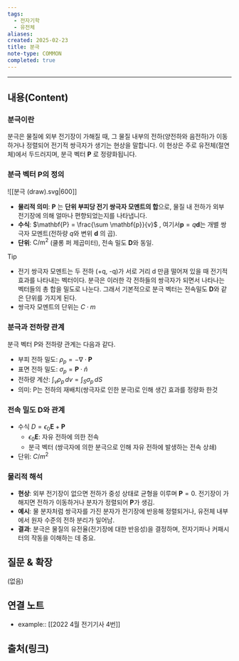 ```yaml
---
tags:
  - 전자기학
  - 유전체
aliases: 
created: 2025-02-23
title: 분극
note-type: COMMON
completed: true
---
```


---

## 내용(Content)

### 분극이란

분극은 물질에 외부 전기장이 가해질 때, 그 물질 내부의 전하(양전하와 음전하)가 이동하거나 정렬되어 전기적 쌍극자가 생기는 현상을 말합니다. 이 현상은 주로 유전체(절연체)에서 두드러지며, 분극 벡터 $\mathbf{P}$ 로 정량화됩니다.

### 분극 벡터 P의 정의
![[분극 (draw).svg|600]]

- **물리적 의미**: $\mathbf{P}$ 는 **단위 부피당 전기 쌍극자 모멘트의 합**으로, 물질 내 전하가 외부 전기장에 의해 얼마나 편향되었는지를 나타냅니다.
- **수식**: $\mathbf{P} = \frac{\sum \mathbf{p}}{v}$ , 여기서$\mathbf{p} = q \mathbf{d}$는 개별 쌍극자 모멘트(전하량 $q$와 변위 $\mathbf{d}$ 의 곱).
- **단위**: $\text{C/m}^2$ (쿨롱 퍼 제곱미터), 전속 밀도 $\mathbf{D}$와 동일.

>[!tip]
>- 전기 쌍극자 모멘트는 두 전하 (+q, -q)가 서로 거리 d 만큼 떨어져 있을 때 전기적 효과를 나타내는 벡터이다. 분극은 이러한 각 전하들의 쌍극자가 되면서 나타나는 벡터들의 총 합을 밀도로 나눈다. 그래서 기본적으로 분극 벡터는 전속밀도 $\mathbf{D}$와 같은 단위를 가지게 된다.
>- 쌍극자 모멘트의 단위는 $C \cdot m$

### 분극과 전하량 관계

분극 벡터 P와 전하량 관계는 다음과 같다.

- 부피 전하 밀도: $\rho_{p} =  -\nabla \cdot \mathbf{P}$
- 표면 전하 밀도: $\sigma_{p} = \mathbf{P} \cdot \hat{n}$
- 전하량 계산: $\int _{v} \rho_{p} \, dv = \int _{S} \sigma_{p} \, dS$
- 의미: P는 전하의 재배치(쌍극자로 인한 분극)로 인해 생긴 효과를 정량화 한것


### 전속 밀도 D와 관계

- 수식 $D = \epsilon_{0}\mathbf{E} + \mathbf{P}$
	- $\epsilon_{0}\mathbf{E}$: 자유 전하에 의한 전속
	- 분극 벡터 (쌍극자에 의한 분극으로 인해 자유 전하에 발생하는 전속 상쇄)
- 단위: $C / m^{2}$

### 물리적 해석

- **현상**: 외부 전기장이 없으면 전하가 중성 상태로 균형을 이루며 $\mathbf{P} = 0$. 전기장이 가해지면 전하가 이동하거나 분자가 정렬되어 $\mathbf{P}$가 생김.
- **예시**: 물 분자처럼 쌍극자를 가진 분자가 전기장에 반응해 정렬되거나, 유전체 내부에서 원자 수준의 전하 분리가 일어남.
- **결과**: 분극은 물질의 유전율(전기장에 대한 반응성)을 결정하며, 전자기파나 커패시터의 작동을 이해하는 데 중요.

## 질문 & 확장

(없음)

## 연결 노트

- example:: [[2022 4월 전기기사 4번]]
## 출처(링크)





